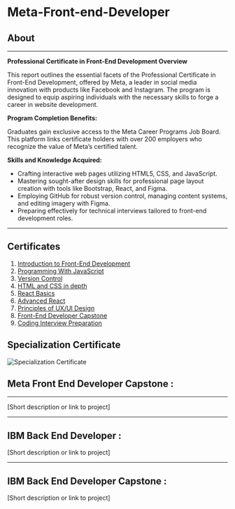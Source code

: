 # Meta-Front-end-Developer

## About

---

**Professional Certificate in Front-End Development Overview**

This report outlines the essential facets of the Professional Certificate in Front-End Development, offered by Meta, a leader in social media innovation with products like Facebook and Instagram. The program is designed to equip aspiring individuals with the necessary skills to forge a career in website development.

**Program Completion Benefits:**

Graduates gain exclusive access to the Meta Career Programs Job Board. This platform links certificate holders with over 200 employers who recognize the value of Meta’s certified talent.

**Skills and Knowledge Acquired:**

- Crafting interactive web pages utilizing HTML5, CSS, and JavaScript.
- Mastering sought-after design skills for professional page layout creation with tools like Bootstrap, React, and Figma.
- Employing GitHub for robust version control, managing content systems, and editing imagery with Figma.
- Preparing effectively for technical interviews tailored to front-end development roles.

---

## Certificates

1. [Introduction to Front-End Development](https://coursera.org/share/b79ba831134bbef23c36768ca071b9d4)
2. [Programming With JavaScript]()
3. [Version Control]()
4. [HTML and CSS in depth]()
5. [React Basics]()
6. [Advanced React]()
7. [Principles of UX/UI Design]()
8. [Front-End Developer Capstone]()
9. [Coding Interview Preparation]()

## Specialization Certificate

![Specialization Certificate](link-to-certificate-image)

## Meta Front End Developer Capstone :

---

[Short description or link to project]

---
## IBM Back End Developer :

[Short description or link to project]

---
## IBM Back End Developer Capstone :

[Short description or link to project]

